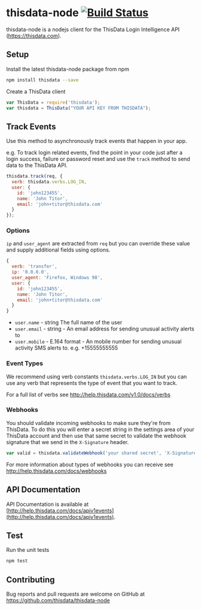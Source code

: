 thisdata-node [![Build Status](https://travis-ci.org/thisdata/thisdata-node.png?branch=master)](https://travis-ci.org/thisdata/thisdata-node)
=============

thisdata-node is a nodejs client for the ThisData Login Intelligence API (https://thisdata.com).

## Setup
Install the latest thisdata-node package from npm
```sh
npm install thisdata --save
```

Create a ThisData client
```js
var ThisData = require('thisdata');
var thisdata = ThisData("YOUR API KEY FROM THISDATA");
```

## Track Events
Use this method to asynchronously track events that happen in your app.

e.g. To track login related events, find the point in your code just after
a login success, failure or password reset and use the `track` method to
send data to the ThisData API.
```js
thisdata.track(req, {
  verb: thisdata.verbs.LOG_IN,
  user: {
    id: 'john123455',
    name: 'John Titor',
    email: 'john+titor@thisdata.com'
  }
});
```

### Options
`ip` and `user_agent` are extracted from `req` but you can override these value and supply additional fields using options.

```js
{
  verb: 'transfer',
  ip: '0.0.0.0',
  user_agent: 'Firefox, Windows 98',
  user: {
    id: 'john123455',
    name: 'John Titor',
    email: 'john+titor@thisdata.com'
  }
}
```

* `user.name` - string The full name of the user
* `user.email` - string - An email address for sending unusual activity alerts to
* `user.mobile` - E.164 format - An mobile number for sending unusual activity SMS alerts to. e.g. +15555555555

### Event Types
We recommend using verb constants `thisdata.verbs.LOG_IN` but you can use any verb that represents the type of event that you want to track.

For a full list of verbs see http://help.thisdata.com/v1.0/docs/verbs

### Webhooks
You should validate incoming webhooks to make sure they're from ThisData. To do this you will enter a secret string
in the settings area of your ThisData account and then use that same secret to validate the webhook signature
that we send in the `X-Signature` header.

```js
var valid = thisdata.validateWebhook('your shared secret', 'X-Signature value', 'request body');
```

For more information about types of webhooks you can receive see http://help.thisdata.com/docs/webhooks

## API Documentation

API Documentation is available at [http://help.thisdata.com/docs/apiv1events](http://help.thisdata.com/docs/apiv1events).

## Test
Run the unit tests
```sh
npm test
```

## Contributing
Bug reports and pull requests are welcome on GitHub at https://github.com/thisdata/thisdata-node

